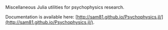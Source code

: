 Miscellaneous Julia utilities for psychophysics research.

Documentation is available here: [http://sam81.github.io/Psychophysics.jl/](http://sam81.github.io/Psychophysics.jl/).